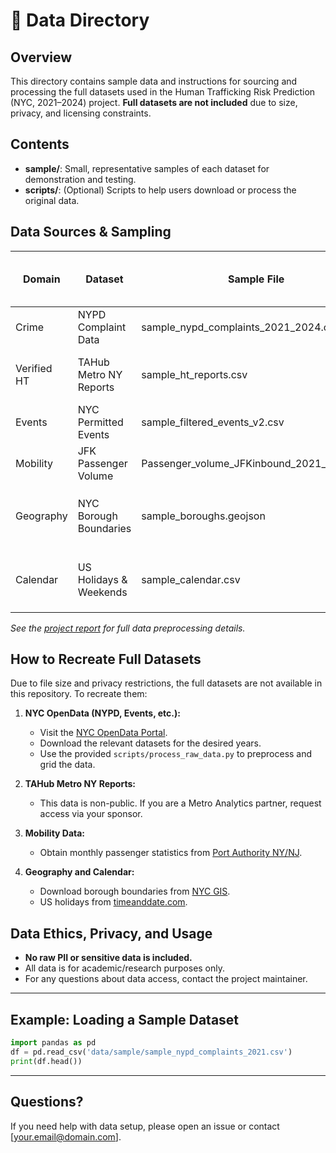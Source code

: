 # 📁 Data Directory

## Overview
This directory contains sample data and instructions for sourcing and processing the full datasets used in the Human Trafficking Risk Prediction (NYC, 2021–2024) project. **Full datasets are not included** due to size, privacy, and licensing constraints.

## Contents

- **sample/**: Small, representative samples of each dataset for demonstration and testing.
- **scripts/**: (Optional) Scripts to help users download or process the original data.

## Data Sources & Sampling

| Domain      | Dataset                | Sample File                               | Original Source / Generation Method                | Notes                                     |
|-------------|------------------------|-------------------------------------------|---------------------------------------------------|-------------------------------------------|
| Crime       | NYPD Complaint Data    | sample_nypd_complaints_2021_2024.csv      | [NYC OpenData](https://opendata.cityofnewyork.us) | Sampled 1000 rows from 2021               |
| Verified HT | TAHub Metro NY Reports | sample_ht_reports.csv                     | Metro Analytics (non-public)                      | Synthetic/anonymized                      |
| Events      | NYC Permitted Events   | sample_filtered_events_v2.csv              | NYC OpenData                                      | Sampled 1000 events                       |
| Mobility    | JFK Passenger Volume   | Passenger_volume_JFKinbound_2021_2024.csv | [Port Authority NY/NJ](https://www.panynj.gov/)   | Full file included (small, public dataset) |
| Geography   | NYC Borough Boundaries | sample_boroughs.geojson                   | Generated with `geopandas` Python library         | See `src/create_geo.py`                   |
| Calendar    | US Holidays & Weekends | sample_calendar.csv                       | Generated with `holidays` Python library          | See `src/create_calendar.py`              |

*See the [project report](../reports/Project%20Final%20Report_Advanced%20Analytics%20Practicum_MetroAnalytics%20Team2.pdf) for full data preprocessing details.*

## How to Recreate Full Datasets

Due to file size and privacy restrictions, the full datasets are not available in this repository. To recreate them:

1. **NYC OpenData (NYPD, Events, etc.):**
   - Visit the [NYC OpenData Portal](https://opendata.cityofnewyork.us).
   - Download the relevant datasets for the desired years.
   - Use the provided `scripts/process_raw_data.py` to preprocess and grid the data.

2. **TAHub Metro NY Reports:**
   - This data is non-public. If you are a Metro Analytics partner, request access via your sponsor.

3. **Mobility Data:**
   - Obtain monthly passenger statistics from [Port Authority NY/NJ](https://www.panynj.gov/).

4. **Geography and Calendar:**
   - Download borough boundaries from [NYC GIS](https://www1.nyc.gov/site/doitt/initiatives/gis-download.page).
   - US holidays from [timeanddate.com](https://www.timeanddate.com/holidays/us/).

## Data Ethics, Privacy, and Usage

- **No raw PII or sensitive data is included.**
- All data is for academic/research purposes only.
- For any questions about data access, contact the project maintainer.

---

## Example: Loading a Sample Dataset

```python
import pandas as pd
df = pd.read_csv('data/sample/sample_nypd_complaints_2021.csv')
print(df.head())
```

---

## Questions?
If you need help with data setup, please open an issue or contact [your.email@domain.com].
